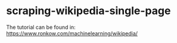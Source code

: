 # scraping-wikipedia-single-page

The tutorial can be found in:
https://www.ronkow.com/machinelearning/wikipedia/
